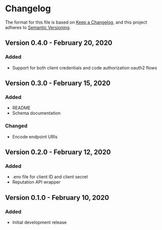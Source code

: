 # Changelog

The format for this file is based on [Keep a Changelog](https://keepachangelog.com/en/1.0.0/),
and this project adheres to [Semantic Versioning](https://semver.org/spec/v2.0.0.html).

## Version 0.4.0 - February 20, 2020

### Added

- Support for both client credentials and code authorization oauth2 flows

## Version 0.3.0 - February 15, 2020

### Added

- README
- Schema documentation

### Changed

- Encode endpoint URIs

## Version 0.2.0 - February 12, 2020

### Added

- .env file for client ID and client secret
- Reputation API wrapper

## Version 0.1.0 - February 10, 2020

### Added

- Initial development release
